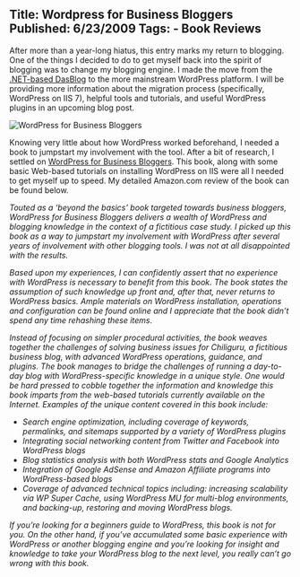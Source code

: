 Title: Wordpress for Business Bloggers
Published: 6/23/2009
Tags:
    - Book Reviews
---
After more than a year-long hiatus, this entry marks my return to blogging. One of the things I decided to do to get myself back into the spirit of blogging was to change my blogging engine. I made the move from the [.NET-based DasBlog](/2006/06/das-blog-installation) to the more mainstream WordPress platform. I will be providing more information about the migration process (specifically, WordPress on IIS 7), helpful tools and tutorials, and useful WordPress plugins in an upcoming blog post.

![WordPress for Business Bloggers](https://s3.amazonaws.com/s3.beckshome.com/20090623-WordPress-for-Business-Bloggers.png)

Knowing very little about how WordPress worked beforehand, I needed a book to jumpstart my involvement with the tool. After a bit of research, I settled on [WordPress for Business Bloggers](https://www.amazon.com/WordPress-Business-Bloggers-analytics-advertising/dp/1847195326/). This book, along with some basic Web-based tutorials on installing WordPress on IIS were all I needed to get myself up to speed. My detailed Amazon.com review of the book can be found below.

<i>Touted as a ‘beyond the basics’ book targeted towards business bloggers, WordPress for Business Bloggers delivers a wealth of WordPress and blogging knowledge in the context of a fictitious case study. I picked up this book as a way to jumpstart my involvement with WordPress after several years of involvement with other blogging tools. I was not at all disappointed with the results.

Based upon my experiences, I can confidently assert that no experience with WordPress is necessary to benefit from this book. The book states the assumption of such knowledge up front and, after that, never returns to WordPress basics. Ample materials on WordPress installation, operations and configuration can be found online and I appreciate that the book didn’t spend any time rehashing these items.

Instead of focusing on simpler procedural activities, the book weaves together the challenges of solving business issues for Chiliguru, a fictitious business blog, with advanced WordPress operations, guidance, and plugins. The book manages to bridge the challenges of running a day-to-day blog with WordPress-specific knowledge in a unique style. One would be hard pressed to cobble together the information and knowledge this book imparts from the web-based tutorials currently available on the Internet. Examples of the unique content covered in this book include:

* Search engine optimization, including coverage of keywords, permalinks, and sitemaps supported by a variety of WordPress plugins
* Integrating social networking content from Twitter and Facebook into WordPress blogs
* Blog statistics analysis with both WordPress stats and Google Analytics
* Integration of Google AdSense and Amazon Affiliate programs into WordPress-based blogs
* Coverage of advanced technical topics including: increasing scalability via WP Super Cache, using WordPress MU for multi-blog environments, and backing-up, restoring and moving WordPress blogs.

If you’re looking for a beginners guide to WordPress, this book is not for you. On the other hand, if you’ve accumulated some basic experience with WordPress or another blogging engine and you’re looking for insight and knowledge to take your WordPress blog to the next level, you really can’t go wrong with this book.</i>